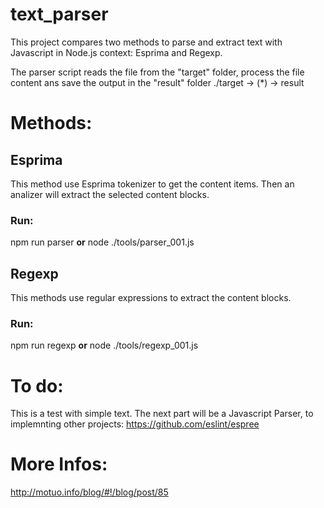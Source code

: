 # text_parser
This project compares two methods to parse and extract text with Javascript in Node.js context: Esprima and Regexp.

The parser script reads the file from the "target" folder, process the file content ans save the output in the "result" folder
./target  -> (*) -> result

# Methods:

## Esprima
This method use Esprima tokenizer to get the content items. Then an analizer will extract the selected content blocks.
### Run:
npm run parser
**or**
node ./tools/parser_001.js

## Regexp
This methods use regular expressions to extract the content blocks.
### Run:
npm run regexp
**or**
node ./tools/regexp_001.js

# To do:
This is a test with simple text. The next part will be a Javascript Parser, to implemnting other projects:
https://github.com/eslint/espree

# More Infos:
http://motuo.info/blog/#!/blog/post/85
